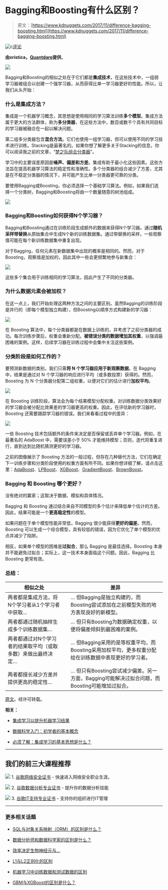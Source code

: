 # Bagging和Boosting有什么区别？

> 原文：[https://www.kdnuggets.com/2017/11/difference-bagging-boosting.html](https://www.kdnuggets.com/2017/11/difference-bagging-boosting.html)

![c](../Images/3d9c022da2d331bb56691a9617b91b90.png)[评论](#comments)

**由xristica，[Quantdare](https://quantdare.com/)提供**。

![](../Images/6b1eafba9a76281b988e0532c98b4d3e.png)

Bagging和Boosting的相似之处在于它们都是**集成技术**，在这些技术中，一组弱学习器被组合以创建一个强学习器，从而获得比单一学习器更好的性能。所以，让我们从头开始：

### 什么是集成方法？

集成是一个机器学习概念，其思想是使用相同的学习算法训练**多个模型**。集成方法属于更大的方法群体，称为**多分类器**，在这些方法中，数百或数千个具有共同目标的学习器被融合在一起以解决问题。

第二组多分类器包含**混合方法**。它们也使用一组学习器，但可以使用不同的学习技术进行训练。Stacking是最著名的。如果你想了解更多关于Stacking的信息，你可以阅读我之前的文章，“[梦之队组合分类器](http://quantdare.com/dream-team-combining-classifiers-2/)”。

学习中的主要误差原因是**噪声、偏差和方差**。集成有助于最小化这些因素。这些方法旨在提高机器学习算法的稳定性和准确性。多个分类器的组合减少了方差，尤其是在不稳定分类器的情况下，并可能产生比单一分类器更可靠的分类。

要使用Bagging或Boosting，你必须选择一个基础学习算法。例如，如果我们选择一个分类树，Bagging和Boosting将由一个数量随意的树池组成。

![](../Images/921aafecdda40adb53dd2bdba7c5c20f.png)

### Bagging和Boosting如何获得N个学习器？

Bagging和Boosting通过在训练阶段生成额外的数据来获得N个学习器。通过**随机采样带替换**从原始集合中生成N个新的训练数据集。通过带替换的采样，一些观察值可能在每个新训练数据集中重复出现。

对于Bagging，任何元素在新数据集中出现的概率是相同的。然而，对于Boosting，观察值是加权的，因此其中一些会更频繁地参与新集合：

![](../Images/c04ea35b2f2c64b7ac560c54c6b7abbe.png)

这些多个集合用于训练相同的学习算法，因此产生了不同的分类器。

### 为什么数据元素会被加权？

在这一点上，我们开始处理这两种方法之间的主要区别。虽然Bagging的训练阶段是并行的（即每个模型独立构建），但Boosting以顺序方式构建新的学习器：

![](../Images/d54f29b1e2365a4d2704687ec12e5e62.png)

在 Boosting 算法中，每个分类器都是在数据上训练的，并考虑了之前分类器的成功。每次训练步骤后，权重会重新分配。**被错误分类的数据增加其权重**，以强调最困难的案例。这样，后续学习器在训练过程中会集中关注这些案例。

### 分类阶段是如何工作的？

要预测新数据的类别，我们只需**将 N 个学习器应用于新观察数据**。在 Bagging 中，结果是通过对 N 个学习器的响应进行平均（或多数投票）获得的。然而，Boosting 为 N 个分类器分配第二组权重，以便对它们的估计进行**加权平均**。

![](../Images/e374bcb35da6c40895bf7459957d9e9a.png)

在 Boosting 训练阶段，算法会为每个结果模型分配权重。对训练数据分类效果好的学习器会被分配比效果差的学习器更高的权重。因此，在评估新的学习器时，Boosting 还需要跟踪学习器的错误。我们来看看过程中的差异：

![](../Images/9013ae5145570a4c536dd687e1058b44.png)

一些 Boosting 技术包括额外的条件来决定是否保留或丢弃单个学习器。例如，在最著名的 AdaBoost 中，需要误差小于 50% 才能维持模型；否则，迭代将重复进行，直到达到比随机猜测更好的学习器。

之前的图像展示了 Boosting 方法的一般过程，但存在几种替代方法，它们在确定下一训练步骤和分类阶段使用的权重方面有所不同。如果你想详细了解，请点击这里：[AdaBoost](https://en.wikipedia.org/wiki/AdaBoost)、[LPBoost](https://en.wikipedia.org/wiki/LPBoost)、[XGBoost](http://arxiv.org/pdf/1603.02754v1.pdf)、[GradientBoost](https://en.wikipedia.org/wiki/Gradient_boosting)、[BrownBoost](https://en.wikipedia.org/wiki/BrownBoost)。

### Bagging 和 Boosting 哪个更好？

没有绝对的赢家；这取决于数据、模拟和具体情况。

Bagging 和 Boosting 通过结合来自不同模型的多个估计来降低单个估计的方差。因此，结果可能是一个**更高稳定性**的模型。

如果问题在于单个模型性能非常低，Bagging 很少能获得**更好的偏差**。然而，Boosting 可以生成一个综合模型，具有较低的错误，因为它优化了单个模型的优点并减少了陷阱。

相反，如果单个模型的困难是**过拟合**，那么 Bagging 是最佳选择。Boosting 本身并不能避免过拟合；实际上，这一技术本身面临这个问题。因此，Bagging 比 Boosting 更常有效。

### 总结：

| **相似之处** |  | **差异** |
| --- | --- | --- |
| 两者都是集成方法，将N个学习者从1个学习者中获取… |  | … 但Bagging是独立构建的，而Boosting尝试添加在之前模型失败的地方表现良好的新模型。 |
| 两者都通过随机抽样生成多个训练数据集… |  | … 但只有Boosting为数据确定权重，以便将偏差倾斜到最困难的案例。 |
| 两者都通过对N个学习者的结果取平均（或取多数）来做出最终决定… |  | … 但Bagging采用的是等权重平均，而Boosting采用加权平均，更多权重分配给在训练数据中表现更好的学习者。 |
| 两者都擅长减少方差并提供更高的稳定性… |  | … 但只有Boosting尝试减少偏差。另一方面，Bagging可能解决过拟合问题，而Boosting可能增加过拟合。 |

[原文](https://quantdare.com/what-is-the-difference-between-bagging-and-boosting/)。经许可转载。

**相关：**

+   [集成学习以提升机器学习结果](/2017/09/ensemble-learning-improve-machine-learning-results.html)

+   [数据科学入门：初学者的基本概念](/2017/08/data-science-primer-basic-concepts-for-beginners.html)

+   [必须了解：集成学习的基本思想是什么？](/2017/05/must-know-ensemble-learning.html)

* * *

## 我们的前三大课程推荐

![](../Images/0244c01ba9267c002ef39d4907e0b8fb.png) 1\. [谷歌网络安全证书](https://www.kdnuggets.com/google-cybersecurity) - 快速进入网络安全职业生涯。

![](../Images/e225c49c3c91745821c8c0368bf04711.png) 2\. [谷歌数据分析专业证书](https://www.kdnuggets.com/google-data-analytics) - 提升你的数据分析技能

![](../Images/0244c01ba9267c002ef39d4907e0b8fb.png) 3\. [谷歌IT支持专业证书](https://www.kdnuggets.com/google-itsupport) - 支持你的组织进行IT管理

* * *

### 更多相关话题

+   [SQL与对象关系映射（ORM）的区别是什么？](https://www.kdnuggets.com/2022/02/difference-sql-object-relational-mapping-orm.html)

+   [数据分析师和数据科学家的区别是什么？](https://www.kdnuggets.com/2022/03/difference-data-analysts-data-scientists.html)

+   [效率决定生物神经元与…](https://www.kdnuggets.com/2022/11/efficiency-spells-difference-biological-neurons-artificial-counterparts.html)

+   [L1与L2正则化的区别](https://www.kdnuggets.com/2022/08/difference-l1-l2-regularization.html)

+   [机器学习中训练数据和测试数据的区别](https://www.kdnuggets.com/2022/08/difference-training-testing-data-machine-learning.html)

+   [GBM与XGBoost的区别是什么？](https://www.kdnuggets.com/wtf-is-the-difference-between-gbm-and-xgboost)
